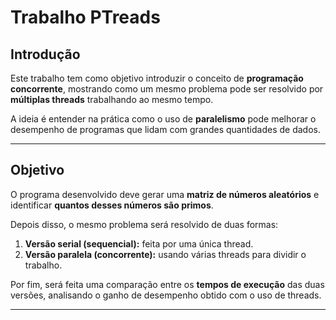 # Trabalho PTreads

## Introdução

Este trabalho tem como objetivo introduzir o conceito de **programação concorrente**, mostrando como um mesmo problema pode ser resolvido por **múltiplas threads** trabalhando ao mesmo tempo.

A ideia é entender na prática como o uso de **paralelismo** pode melhorar o desempenho de programas que lidam com grandes quantidades de dados.

---

## Objetivo

O programa desenvolvido deve gerar uma **matriz de números aleatórios** e identificar **quantos desses números são primos**.

Depois disso, o mesmo problema será resolvido de duas formas:

1. **Versão serial (sequencial):** feita por uma única thread.
2. **Versão paralela (concorrente):** usando várias threads para dividir o trabalho.

Por fim, será feita uma comparação entre os **tempos de execução** das duas versões, analisando o ganho de desempenho obtido com o uso de threads.

---